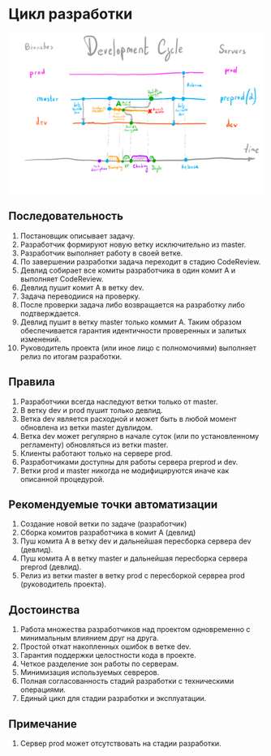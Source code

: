 # Цикл разработки

![Development Cycle](https://github.com/johnthesmith/scraps/blob/main/images/DevelopmentCycle.png)

## Последовательность
1. Постановщик описывает задачу.
0. Разработчик формируют новую ветку исключительно из master.
0. Разработчик выполняет работу в своей ветке.
0. По завершении разработки задача переходит в стадию CodeReview.
0. Девлид собирает все комиты разработчика в один комит A и выполняет CodeReview.
0. Девлид пушит комит А в ветку dev.
0. Задача переводиися на проверку.
0. После проверки задача либо возвращается на разработку либо подтверждается.
0. Девлид пушит в ветку master только коммит A. Таким образом обеспечивается гарантия идентичности проверенных и залитых изменений.
0. Руководитель проекта (или иное лицо с полномочиями) выполняет релиз по итогам разработки.

## Правила
1. Разработчики всегда наследуют ветки только от master.
0. В ветку dev и prod пушит только девлид.
0. Ветка dev является расходной и может быть в любой момент обновлена из ветки master дувлидом.
0. Ветка dev может регулярно в начале суток (или по установленному регламенту) обновляться из ветки master.
0. Клиенты работают только на сервере prod.
0. Разработчиками доступны для работы сервера preprod и dev.
0. Ветки prod и master никогда не модифицируются иначе как описанной процедурой.

## Рекомендуемые точки автоматизации
1. Создание новой ветки по задаче (разработчик)
0. Сборка комитов разработчика в комит A (девлид)
0. Пуш комита А в ветку dev и дальнейшая пересборка сервера dev (девлид).
0. Пуш комита А в ветку master и дальнейшая пересборка сервера preprod (девлид).
0. Релиз из ветки master в ветку prod с пересборкой сервреа prod (руководитель проекта).

## Достоинства
1. Работа множества разработчиков над проектом одновременно с минимальным влиянием друг на друга.
0. Простой откат накопленных ошибок в ветке dev.
0. Гарантия поддержки целостности кода в проекте.
0. Четкое разделение зон работы по серверам.
0. Минимизация используемых севреров.
0. Полная согласованность стадий разработки с техническими операциями.
0. Единый цикл для стадии разработки и эксплуатации.

## Примечание
1. Сервер prod может отсутствовать на стадии разработки.

